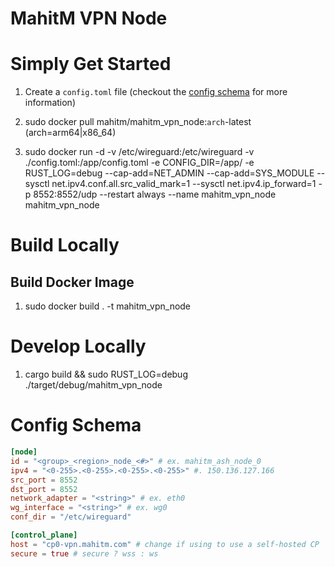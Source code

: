# MahitM VPN Node

# Simply Get Started 

1. Create a `config.toml` file (checkout the [config schema](#Config-Schema) for more information)

2. sudo docker pull mahitm/mahitm_vpn_node:`arch`-latest (arch=arm64|x86_64)

3. sudo docker run -d -v /etc/wireguard:/etc/wireguard -v ./config.toml:/app/config.toml -e CONFIG_DIR=/app/ -e RUST_LOG=debug  --cap-add=NET_ADMIN --cap-add=SYS_MODULE --sysctl net.ipv4.conf.all.src_valid_mark=1 --sysctl net.ipv4.ip_forward=1 -p 8552:8552/udp --restart always --name mahitm_vpn_node mahitm_vpn_node

# Build Locally

## Build Docker Image

1. sudo docker build . -t mahitm_vpn_node

# Develop Locally

1. cargo build && sudo RUST_LOG=debug ./target/debug/mahitm_vpn_node

# Config Schema
```toml
[node]
id = "<group>_<region>_node_<#>" # ex. mahitm_ash_node_0
ipv4 = "<0-255>.<0-255>.<0-255>.<0-255>" #. 150.136.127.166
src_port = 8552
dst_port = 8552
network_adapter = "<string>" # ex. eth0
wg_interface = "<string>" # ex. wg0
conf_dir = "/etc/wireguard" 

[control_plane]
host = "cp0-vpn.mahitm.com" # change if using to use a self-hosted CP
secure = true # secure ? wss : ws
```